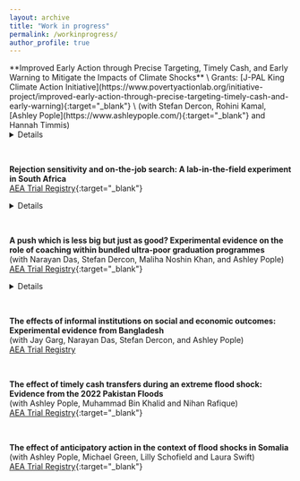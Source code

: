 ```yaml
---
layout: archive
title: "Work in progress"
permalink: /workinprogress/
author_profile: true
---
```



<p> </p>
**Improved Early Action through Precise Targeting, Timely Cash, and Early Warning to Mitigate the Impacts of Climate Shocks** \
Grants: [J-PAL King Climate Action Initiative](https://www.povertyactionlab.org/initiative-project/improved-early-action-through-precise-targeting-timely-cash-and-early-warning){:target="_blank"} \
(with Stefan Dercon, Rohini Kamal, [Ashley Pople](https://www.ashleypople.com/){:target="_blank"} and Hannah Timmis) 
<details>
  <summary>Details</summary>
The project evaluates a targeted risk-informed early action pilot in response to floods in Bangladesh, testing efficacy of early warning messaging, timing of cash transfers, and data-driven innovations in targeting approaches. Through a randomized evaluation, researchers will target 10,400 households, with some households receiving unconditional cash transfers ahead of or after a flood event. Researchers will address two critical knowledge gaps that impede adopting early actions at scale. First, they will explore the optimal timing for delivering assistance: they will evaluate when best to act by examining how households use assistance before, during, or after a disaster. Second, researchers will evaluate the accuracy of data-driven approaches in targeting the most vulnerable households and the trade-offs thus incurred vis-a-vis timing. 
</details>
<p> </p>

<br>

**Rejection sensitivity and on-the-job search: A lab-in-the-field experiment in South Africa** \
[AEA Trial Registry](https://www.socialscienceregistry.org/trials/9802){:target="_blank"}
<details>
  <summary>Details</summary>
I investigate the effect that experiencing repeated rejection has on on-the-job search. Using a lab-in-the-field experiment implemented with young workers in South Africa, I repeatedly ask subjects to choose between a high-return activity with frequent exposure to rejection signals and a lower-return activity with less frequent exposure to rejection signals. I ask whether subjects take costly action to avoid exposure to information on rejection by choosing the lower-return, lower-rejection activity. To do so, I experimentally vary both the rewards and the amount of rejection that subjects experience when choosing between the two tasks, holding other salient drivers of search behaviour constant, including eliminating the ability of players to learn about returns to search through experiencing rejection. I find that when exposed to (more frequent) rejection, subjects choose to trade-off expected earnings in order to avoid receiving rejection signals. I interpret these results as an example of active information avoidance.
</details>
<p> </p>

<br>

**A push which is less big but just as good? Experimental evidence on the role of coaching within bundled ultra-poor graduation programmes** \
(with Narayan Das, Stefan Dercon, Maliha Noshin Khan, and Ashley Pople) \
[AEA Trial Registry](https://www.socialscienceregistry.org/trials/9618){:target="_blank"}
<details>
  <summary>Details</summary>
We investigate the role that coaching plays within ultra-poor graduation programmes -- specifically, how sensitive the welfare benefits of graduation interventions are to the intensity and the type of coaching inputs. We do so through a multi-arm field experiment implemented in Bangladesh in 2016, in which experimental variation was built into the amount of coaching (weekly vs fortnightly) and type of coaching (individual vs individual and group-based) that recipients received. We measure six-year impacts through an endline survey conducted in 2022, following the COVID-19 pandemic shock. While the programme itself does lead to large and sustained impacts on household asset holdings, earnings, land holdings, and hours worked in high-productivity activities, variation in coaching plays no discernible role in explaining the variation we observe in these outcomes. Reducing the intensity of coaching within ultra-poor graduation programmes could be an effective tool in bringing such programmes to scale.
</details>
<p> </p>

<br>

**The effects of informal institutions on social and economic outcomes: Experimental evidence from Bangladesh** \
(with Jay Garg, Narayan Das, Stefan Dercon, and Ashley Pople) \
[AEA Trial Registry](https://www.socialscienceregistry.org/trials/9709)
<p> </p>
<br>

**The effect of timely cash transfers during an extreme flood shock: Evidence from the 2022 Pakistan Floods** \
(with Ashley Pople, Muhammad Bin Khalid and Nihan Rafique) \
[AEA Trial Registry](https://www.socialscienceregistry.org/trials/12147){:target="_blank"}
<p> </p>
<br>

**The effect of anticipatory action in the context of flood shocks in Somalia** \
(with Ashley Pople, Michael Green, Lilly Schofield and Laura Swift) \
[AEA Trial Registry](https://www.socialscienceregistry.org/trials/12138){:target="_blank"}
<p> </p>
<br>

